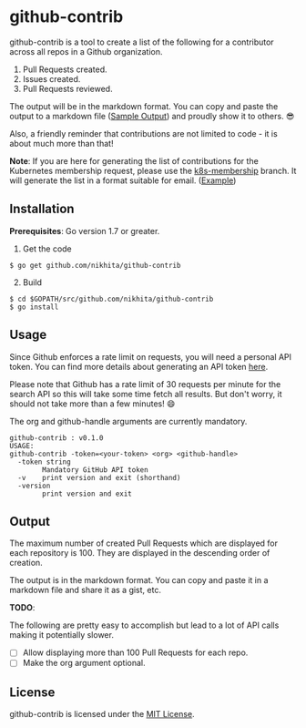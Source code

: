 # github-contrib

github-contrib is a tool to create a list of the following for a contributor across all repos in a Github organization.

1. Pull Requests created.
2. Issues created.
3. Pull Requests reviewed.

The output will be in the markdown format. You can copy and paste the output to a markdown file ([Sample Output](/output/sample-output.md)) and proudly show it to others. :sunglasses:

Also, a friendly reminder that contributions are not limited to code - it is about much more than that!

**Note**: If you are here for generating the list of contributions for the Kubernetes membership request, please use the [k8s-membership](https://github.com/nikhita/github-contrib/tree/k8s-membership) branch. It will generate the list in a format suitable for email. ([Example](https://groups.google.com/forum/#!topic/kubernetes-membership/2eZufXdd2Co))

## Installation

**Prerequisites**: Go version 1.7 or greater.

1. Get the code

```
$ go get github.com/nikhita/github-contrib
```

2. Build

```
$ cd $GOPATH/src/github.com/nikhita/github-contrib
$ go install
```

## Usage

Since Github enforces a rate limit on requests, you will need a personal API token. You can find more details about generating an API token [here](https://github.com/blog/1509-personal-api-tokens).

Please note that Github has a rate limit of 30 requests per minute for the search API so this will take some time fetch all results.
But don't worry, it should not take more than a few minutes! :smile:

The org and github-handle arguments are currently mandatory.

```
github-contrib : v0.1.0
USAGE:
github-contrib -token=<your-token> <org> <github-handle>
  -token string
    	Mandatory GitHub API token
  -v	print version and exit (shorthand)
  -version
    	print version and exit
```

## Output

The maximum number of created Pull Requests which are displayed for each repository is 100. They are displayed in the descending order of creation.

The output is in the markdown format. You can copy and paste it in a markdown file and share it as a gist, etc.

**TODO**:

The following are pretty easy to accomplish but lead to a lot of API calls making it potentially slower.

- [ ] Allow displaying more than 100 Pull Requests for each repo.
- [ ] Make the org argument optional.

## License

github-contrib is licensed under the [MIT License](/LICENSE).
